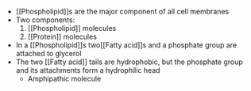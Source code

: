 - [[Phospholipid]]s are the major component of all cell membranes
- Two components:
	1. [[Phospholipid]] molecules
	2. [[Protein]] molecules
- In a [[Phospholipid]]s two[[Fatty acid]]s and a phosphate group are attached to glycerol
- The two [[Fatty acid]] tails are hydrophobic, but the phosphate group and its attachments form a hydrophilic head
	- Amphipathic molecule